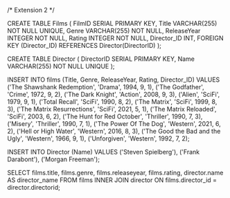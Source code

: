 /* Extension 2 */

CREATE TABLE Films (
	FilmID SERIAL PRIMARY KEY,
  Title VARCHAR(255) NOT NULL UNIQUE,
  Genre VARCHAR(255) NOT NULL,
  ReleaseYear INTEGER NOT NULL,
  Rating INTEGER NOT NULL,
  Director_ID INT,
  FOREIGN KEY (Director_ID) REFERENCES Director(DirectorID) 
);

CREATE TABLE Director (
	DirectorID SERIAL PRIMARY KEY,
  Name VARCHAR(255) NOT NULL UNIQUE
);

INSERT INTO films (Title, Genre, ReleaseYear, Rating, Director_ID) VALUES
('The Shawshank Redemption', 'Drama', 1994, 9, 1),
('The Godfather', 'Crime', 1972, 9, 2),
('The Dark Knight', 'Action', 2008, 9, 3),
('Alien', 'SciFi', 1979, 9, 1),
('Total Recall', 'SciFi', 1990, 8, 2),
('The Matrix', 'SciFi', 1999, 8, 3),
('The Matrix Resurrections', 'SciFi', 2021, 5, 1),
('The Matrix Reloaded', 'SciFi', 2003, 6, 2),
('The Hunt for Red October', 'Thriller', 1990, 7, 3),
('Misery', 'Thriller', 1990, 7, 1),
('The Power Of The Dog', 'Western', 2021, 6, 2),
('Hell or High Water', 'Western', 2016, 8, 3),
('The Good the Bad and the Ugly', 'Western', 1966, 9, 1),
('Unforgiven', 'Western', 1992, 7, 2);

INSERT INTO Director (Name) VALUES 
('Steven Spielberg'),
('Frank Darabont'),
('Morgan Freeman');

SELECT films.title, films.genre, films.releaseyear, films.rating, director.name AS director_name
FROM films
INNER JOIN director ON films.director_id = director.directorid;